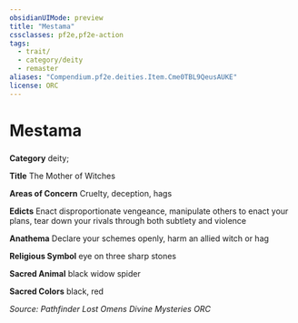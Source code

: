 ```yaml
---
obsidianUIMode: preview
title: "Mestama"
cssclasses: pf2e,pf2e-action
tags:
  - trait/
  - category/deity
  - remaster
aliases: "Compendium.pf2e.deities.Item.Cme0TBL9QeusAUKE"
license: ORC
---
```

# Mestama

### 

**Category** deity; 




**Title** The Mother of Witches

**Areas of Concern** Cruelty, deception, hags

**Edicts** Enact disproportionate vengeance, manipulate others to enact your plans, tear down your rivals through both subtlety and violence

**Anathema** Declare your schemes openly, harm an allied witch or hag

**Religious Symbol** eye on three sharp stones

**Sacred Animal** black widow spider

**Sacred Colors** black, red

*Source: Pathfinder Lost Omens Divine Mysteries*
*ORC*